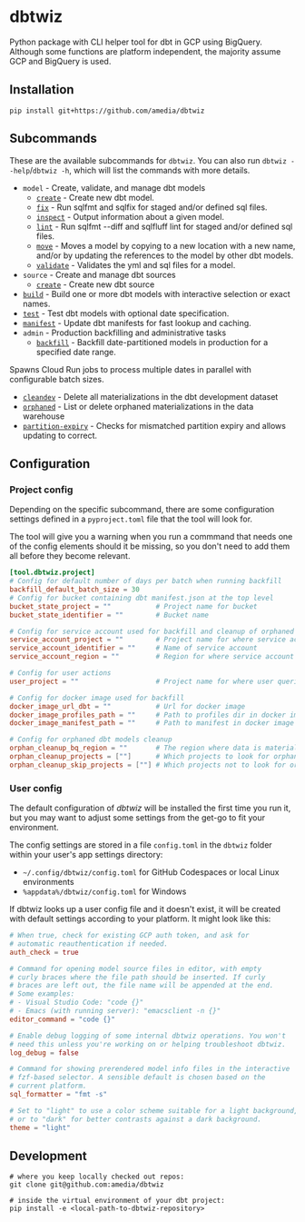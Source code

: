 # dbtwiz
Python package with CLI helper tool for dbt in GCP using BigQuery.
Although some functions are platform independent, the majority assume GCP and BigQuery is used.

## Installation

```
pip install git+https://github.com/amedia/dbtwiz
```

## Subcommands

These are the available subcommands for `dbtwiz`.
You can also run `dbtwiz --help`/`dbtwiz -h`, which will list the commands with more details.

[comment]: <> (START COMMAND DOCS)

- `model` - Create, validate, and manage dbt models
  - [`create`](docs/model_create.md) - Create new dbt model.
  - [`fix`](docs/model_fix.md) - Run sqlfmt and sqlfix for staged and/or defined sql files.
  - [`inspect`](docs/model_inspect.md) - Output information about a given model.
  - [`lint`](docs/model_lint.md) - Run sqlfmt --diff and sqlfluff lint for staged and/or defined sql files.
  - [`move`](docs/model_move.md) - Moves a model by copying to a new location with a new name,
and/or by updating the references to the model by other dbt models.
  - [`validate`](docs/model_validate.md) - Validates the yml and sql files for a model.
- `source` - Create and manage dbt sources
  - [`create`](docs/source_create.md) - Create new dbt source
- [`build`](docs/build.md) - Build one or more dbt models with interactive selection or exact names.
- [`test`](docs/test.md) - Test dbt models with optional date specification.
- [`manifest`](docs/manifest.md) - Update dbt manifests for fast lookup and caching.
- `admin` - Production backfilling and administrative tasks
  - [`backfill`](docs/admin_backfill.md) - Backfill date-partitioned models in production for a specified date range.

Spawns Cloud Run jobs to process multiple dates in parallel with configurable batch sizes.
  - [`cleandev`](docs/admin_cleandev.md) - Delete all materializations in the dbt development dataset
  - [`orphaned`](docs/admin_orphaned.md) - List or delete orphaned materializations in the data warehouse
  - [`partition-expiry`](docs/admin_partition_expiry.md) - Checks for mismatched partition expiry and allows updating to correct.

[comment]: <> (END COMMAND DOCS)

## Configuration

### Project config
Depending on the specific subcommand, there are some configuration settings defined in a `pyproject.toml` file that the tool will look for.

The tool will give you a warning when you run a commmand that needs one of the config elements should it be missing, so you don't need to add them all before they become relevant.

```toml
[tool.dbtwiz.project]
# Config for default number of days per batch when running backfill
backfill_default_batch_size = 30
# Config for bucket containing dbt manifest.json at the top level
bucket_state_project = ""           # Project name for bucket
bucket_state_identifier = ""        # Bucket name

# Config for service account used for backfill and cleanup of orphaned models in prod
service_account_project = ""        # Project name for where service account actions are run
service_account_identifier = ""     # Name of service account
service_account_region = ""         # Region for where service account actions are run

# Config for user actions
user_project = ""                   # Project name for where user queries are run

# Config for docker image used for backfill
docker_image_url_dbt = ""           # Url for docker image
docker_image_profiles_path = ""     # Path to profiles dir in docker image
docker_image_manifest_path = ""     # Path to manifest in docker image

# Config for orphaned dbt models cleanup
orphan_cleanup_bq_region = ""       # The region where data is materialized (e.g. region-eu)
orphan_cleanup_projects = [""]      # Which projects to look for orphaned models in (e.g. prod)
orphan_cleanup_skip_projects = [""] # Which projects not to look for orphaned moels in (e.g. dev)
```

### User config
The default configuration of _dbtwiz_ will be installed the first time you run it, but you
may want to adjust some settings from the get-go to fit your environment.

The config settings are stored in a file `config.toml` in the `dbtwiz` folder within
your user's app settings directory:
- `~/.config/dbtwiz/config.toml` for GitHub Codespaces or local Linux environments
- `%appdata%/dbtwiz/config.toml` for Windows

If dbtwiz looks up a user config file and it doesn't exist, it will be created with
default settings according to your platform. It might look like this:

```toml
# When true, check for existing GCP auth token, and ask for
# automatic reauthentication if needed.
auth_check = true

# Command for opening model source files in editor, with empty
# curly braces where the file path should be inserted. If curly
# braces are left out, the file name will be appended at the end.
# Some examples:
# - Visual Studio Code: "code {}"
# - Emacs (with running server): "emacsclient -n {}"
editor_command = "code {}"

# Enable debug logging of some internal dbtwiz operations. You won't
# need this unless you're working on or helping troubleshoot dbtwiz.
log_debug = false

# Command for showing prerendered model info files in the interactive
# fzf-based selector. A sensible default is chosen based on the
# current platform.
sql_formatter = "fmt -s"

# Set to "light" to use a color scheme suitable for a light background,
# or to "dark" for better contrasts against a dark background.
theme = "light"
```

## Development

```
# where you keep locally checked out repos:
git clone git@github.com:amedia/dbtwiz

# inside the virtual environment of your dbt project:
pip install -e <local-path-to-dbtwiz-repository>
```
